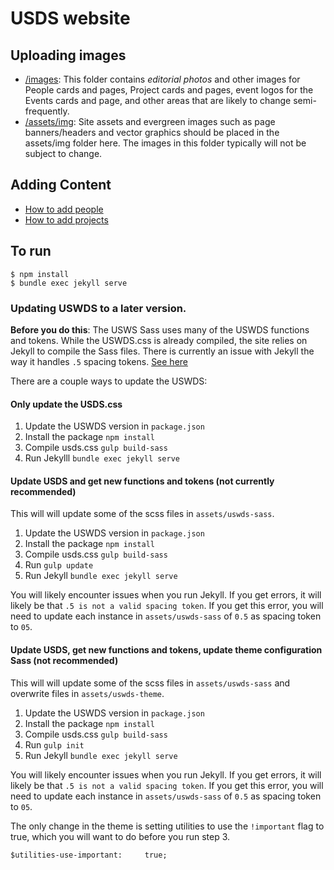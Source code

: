 # USDS website

## Uploading images
- [/images](https://github.com/usds/website/tree/master/images): This folder contains *editorial photos* and other images for People cards and pages, Project cards and pages, event logos for the Events cards and page, and other areas that are likely to change semi-frequently.
- [/assets/img](https://github.com/usds/website/tree/master/assets/img): Site assets and evergreen images such as page banners/headers and vector graphics should be placed in the assets/img folder here. The images in this folder typically will not be subject to change.

## Adding Content
* [How to add people](https://github.com/usds/website/wiki/Adding-People-(carousel-and-pages))
* [How to add projects](https://github.com/usds/website/wiki/Adding-projects-(carousel-and-pages))


## To run

```
$ npm install
$ bundle exec jekyll serve
```

### Updating USWDS to a later version.

**Before you do this**: The USWS Sass uses many of the USWDS functions and tokens. While the USWDS.css is already compiled, the site relies on Jekyll to compile the Sass files. There is currently an issue with Jekyll the way it handles `.5` spacing tokens. [See here](https://github.com/uswds/uswds-sandbox/issues/18)

There are a couple ways to update the USWDS:

#### Only update the USDS.css

1. Update the USWDS version in `package.json`
2. Install the package `npm install`
2. Compile usds.css `gulp build-sass`
3. Run Jekylll `bundle exec jekyll serve`

#### Update USDS and get new functions and tokens (not currently recommended)

This will will update some of the scss files in `assets/uswds-sass`.

1. Update the USWDS version in `package.json`
2. Install the package `npm install`
3. Compile usds.css `gulp build-sass`
4. Run `gulp update`
5. Run Jekyll `bundle exec jekyll serve`

You will likely encounter issues when you run Jekyll. If you get errors, it will likely be that `.5 is not a valid spacing token`. If you get this error, you will need to update each instance in `assets/uswds-sass` of `0.5` as spacing token to `05`.

#### Update USDS, get new functions and tokens, update theme configuration Sass (not recommended)

This will will update some of the scss files in `assets/uswds-sass` and overwrite files in `assets/uswds-theme`.

1. Update the USWDS version in `package.json`
2. Install the package `npm install`
3. Compile usds.css `gulp build-sass`
4. Run `gulp init`
5. Run Jekyll `bundle exec jekyll serve`

You will likely encounter issues when you run Jekyll. If you get errors, it will likely be that `.5 is not a valid spacing token`. If you get this error, you will need to update each instance in `assets/uswds-sass` of `0.5` as spacing token to `05`.

The only change in the theme is setting utilities to use the `!important` flag to true, which you will want to do before you run step 3.
```
$utilities-use-important:     true;
```